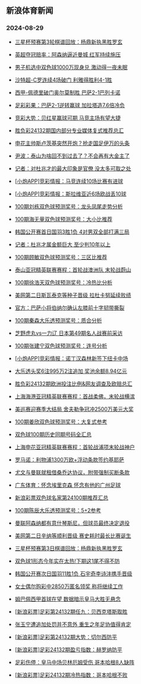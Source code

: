## 新浪体育新闻 
### 2024-08-29

+ [三星杯预赛第3轮棋谱回放：杨鼎新执黑胜罗玄](https://sports.sina.com.cn/go/2024-08-28/doc-incmczxs2035873.shtml)

+ [英超夺冠赔率：阿森纳逼近曼城 红军持续施压](https://sports.sina.com.cn/l/2024-08-28/doc-incmczxw0520400.shtml)

+ [男子机选中双色球1000万现身兑 激动得一夜未眠](https://sports.sina.com.cn/l/2024-08-28/doc-incmczxs2008269.shtml)

+ [沙特超-C罗连续4场破门 利雅得胜利4-1胜](https://sports.sina.com.cn/global/others/2024-08-28/doc-incmczxs2031399.shtml)

+ [西甲-佩德里破门奥尔莫制胜 巴萨2-1巴列卡诺](https://sports.sina.com.cn/g/laliga/2024-08-28/doc-incmczxu3774944.shtml)

+ [足彩彩果：巴萨2-1逆转赢球 加拉塔造7.6倍冷负](https://sports.sina.com.cn/l/2024-08-28/doc-incmczxw0533887.shtml)

+ [竞彩大势：贝红星赢球可期 马竞主场有望大捷](https://sports.sina.com.cn/l/2024-08-28/doc-incmczxw0535549.shtml)

+ [胜负彩24132期国内部分专业媒体复式推荐总汇](https://sports.sina.com.cn/l/2024-08-28/doc-incmehfs3703919.shtml)

+ [申花主帅斯卢茨基突然开炮？抢走国足伊万的头条](https://sports.sina.com.cn/china/2024-08-28/doc-incmehfn5210686.shtml)

+ [尹波：泰山为啥回不到过去了？不会再有大金主了](https://sports.sina.com.cn/china/2024-08-28/doc-incmczxs2024626.shtml)

+ [记者：对杜兆才的最大印象是官僚 没太多可取之处](https://sports.sina.com.cn/china/j/2024-08-28/doc-incmfcmk0279662.shtml)

+ [[小炮APP]竞彩情报：马竞连续10场比赛有进球](https://sports.sina.com.cn/l/2024-08-28/doc-incmczxw0588931.shtml)

+ [[小炮APP]竞彩情报：斯拉维亚近6场欧战丢10球](https://sports.sina.com.cn/l/2024-08-28/doc-incmczxw0583184.shtml)

+ [100期刘栋双色球预测奖号：龙头凤尾走势分析](https://sports.sina.com.cn/l/2024-08-28/doc-incmesvk1811406.shtml)

+ [100期海无量双色球预测奖号：大小比推荐](https://sports.sina.com.cn/l/2024-08-28/doc-incmesvh5044331.shtml)

+ [韩国公开赛首日国羽3胜1负 4对男双全部打满三局](https://sports.sina.com.cn/others/badmin/2024-08-28/doc-incmayne2486007.shtml)

+ [记者：杜兆才属金额巨大 至少判10年以上](https://sports.sina.com.cn/china/j/2024-08-28/doc-incmfcme1703098.shtml)

+ [100期顾敏双色球预测奖号：三区比推荐](https://sports.sina.com.cn/l/2024-08-28/doc-incmesvq0361578.shtml)

+ [泰山亚冠精英联赛赛程：首轮战澳洲队 末轮战蔚山](https://sports.sina.com.cn/china/afccl/2024-08-28/doc-incmfcmh3512410.shtml)

+ [100期徐浩天双色球预测奖号：冷热比分析](https://sports.sina.com.cn/l/2024-08-28/doc-incmesvq0359171.shtml)

+ [美网第二日斯瓦泰克等种子晋级 拉杜卡努延续败绩](https://sports.sina.com.cn/tennis/wta/2024-08-28/doc-incmenps0427908.shtml)

+ [官方：巴萨小将伯纳尔确认左膝前十字韧带撕裂](https://sports.sina.com.cn/g/laliga/2024-08-28/doc-incmfcma4944222.shtml)

+ [100期秦森大乐透预测奖号：质合分析](https://sports.sina.com.cn/l/2024-08-28/doc-incmehfq1981336.shtml)

+ [芝野虎丸vs一力辽 日本第49期名人战赛前采访](https://sports.sina.com.cn/go/2024-08-28/doc-incmczxu3778984.shtml)

+ [100期张建宁双色球预测奖号：连号分析](https://sports.sina.com.cn/l/2024-08-28/doc-incmesvh5037361.shtml)

+ [[小炮APP]竞彩情报：诺丁汉森林新签下纽卡中场](https://sports.sina.com.cn/l/2024-08-28/doc-incmczxq5290948.shtml)

+ [大乐透头奖6注995万2注追加 奖池余额8.94亿元](https://sports.sina.com.cn/l/2024-08-28/doc-incmfita1625167.shtml)

+ [胜负彩24132期欧洲投注比例&网友调查及欧赔总汇](https://sports.sina.com.cn/l/2024-08-28/doc-incmczxw0535818.shtml)

+ [上海海港亚冠精英联赛赛程：首战柔佛，末轮战横滨](https://sports.sina.com.cn/china/afccl/2024-08-28/doc-incmfcme1700185.shtml)

+ [美巡赛迎赛季大结局 舍夫勒争冠冲2500万美元大奖](https://sports.sina.com.cn/golf/pgatour/2024-08-28/doc-incmehfn5211124.shtml)

+ [100期姜欣双色球预测奖号：大复式参考](https://sports.sina.com.cn/l/2024-08-28/doc-incmesvn3592588.shtml)

+ [双色球100期历史同期号码全汇总](https://sports.sina.com.cn/l/2024-08-28/doc-incmehfs3759594.shtml)

+ [上海申花亚冠精英联赛赛程：首轮战浦项末轮战神户](https://sports.sina.com.cn/china/afccl/2024-08-28/doc-incmfcmk0276512.shtml)

+ [罗马诺：利物浦1300万欧+浮动条款签约基耶萨](https://sports.sina.com.cn/g/pl/2024-08-28/doc-incmfcma4940746.shtml)

+ [尤文与曼联就租借桑乔达协议，附带强制买断条款](https://sports.sina.com.cn/g/2024-08-29/doc-incmfpyw4754765.shtml)

+ [广东体育：怀念埃里克森 怀念有他的广州足球](https://sports.sina.com.cn/china/2024-08-28/doc-incmehfu0507278.shtml)

+ [新浪彩票双色球名家第24100期推荐汇总](https://sports.sina.com.cn/l/2024-08-28/doc-incmehfq1995808.shtml)

+ [100期陈辰大乐透预测奖号：5+2参考](https://sports.sina.com.cn/l/2024-08-28/doc-incmehfq1977511.shtml)

+ [曼联阿森纳都有意什琴斯尼，但球员最终决定退役](https://sports.sina.com.cn/g/2024-08-29/doc-incmfpza3358831.shtml)

+ [美网第二日辛纳等顺利晋级 赛史耗时最长比赛诞生](https://sports.sina.com.cn/tennis/atp/2024-08-28/doc-incmenpk5127196.shtml)

+ [三星杯预赛第3日棋谱回放：杨鼎新执黑胜罗玄](https://sports.sina.com.cn/go/2024-08-28/doc-incmczxs2035873.shtml)

+ [双色球1形态今年实在太热!下期这1尾不得不防](https://sports.sina.com.cn/l/2024-08-28/doc-incmenpk5103260.shtml)

+ [韩国公开赛次日国羽11胜1负 石宇奇李诗沣携手晋级](https://sports.sina.com.cn/others/badmin/2024-08-28/doc-incmfcma4914572.shtml)

+ [女士偶尔购彩中2850万匿名领奖 称将继续工作](https://sports.sina.com.cn/l/2024-08-29/doc-incmhewq4484791.shtml)

+ [姆巴佩西甲首球在望 数据暗示皇马大胜无悬念](https://sports.sina.com.cn/l/2024-08-29/doc-incmexck3558619.shtml)

+ [[新浪彩票]足彩第24132期任九：贝西克塔斯取胜](https://sports.sina.com.cn/l/2024-08-29/doc-incmhewv9883881.shtml)

+ [张玉宁遭追加处罚并不意外 重生之年足协值得肯定](https://sports.sina.com.cn/china/2024-08-28/doc-incmexck3569800.shtml)

+ [[新浪彩票]足彩第24132期大势：切尔西防平](https://sports.sina.com.cn/l/2024-08-29/doc-incmhewv9883536.shtml)

+ [[新浪彩票]足彩24132期盈亏指数：赫罗纳防平](https://sports.sina.com.cn/l/2024-08-29/doc-incmhewq4483259.shtml)

+ [足彩伤停：皇马中场贝林厄姆受伤 哥本哈根8人缺阵](https://sports.sina.com.cn/l/2024-08-28/doc-incmesvn3589719.shtml)

+ [[新浪彩票]足彩24132期冷热指数：哥本哈根不败](https://sports.sina.com.cn/l/2024-08-29/doc-incmhewu3117950.shtml)

